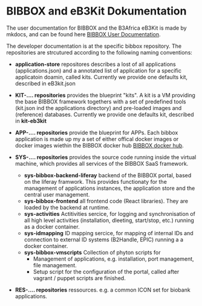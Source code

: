 # BIBBOX and eB3Kit Dokumentation

The user documentation for BIBBOX and the B3Africa eB3Kit is made by mkdocs, and can be 
found here [BIBBOX User Documentation](http://bibbox.readthedocs.io/en/latest/).

The developer documentation is at the specific bibbox repository. The repositories are strcutured according to the following naming conventions:

* **application-store** repositores describes a lost of all applications (applications.json) and a annotated list of application for a 
    specific applicatoin doamin, called kits. Currently we provide one defaults kit, described in eB3kit.json 

* **KIT-.... repositories** provides the blueprint "kits". A kit is a VM providing the base BIBBOX framework togethers with a set of predefined 
   tools (kit.json ind the applications directory) and pre-loaded images and (reference) databases.  Currently we provide one defaults kit, 
   described in  **kit-eb3kit**

* **APP-.... repositories** provide the blueprint for APPs. Each bibbox application is made up my a set of either offical docker images or 
   docker images wiethin the BIBBOX docker hub [BIBBOX docker hub](https://hub.docker.com/r/bibbox/). 

* **SYS-.... repositories** provides the source code running inside the virtual machine, which provides all services of the BIBBOX SaaS framework. 
  * **sys-bibbox-backend-liferay** backend of the BIBBOX portal, based on the liferay framwork. This provides functionaty for the management of 
     applications instances, the application store and the central user management. 
  * **sys-bibbox-frontend** all frontend code (React libraries). They are loaded by the backend at runtime. 
  * **sys-activities** Actitivities sercice, for logging and synchronisation of all high level activities (installation, dleeting, start/stop, etc.) 
          running as a docker container.  
  * **sys-idmapping** ID mapping sercice, for mapping of internal IDs and connection to external ID systems (B2Handle, EPIC) running a a docker container. 
  * **sys-bibbox-vmscripts** Collection of phyton scripts for
     * Management of applications, e.g. installation, port management, file management.
     * Setup script for the configuration of the portal, called after vagrant / puppet scripts are finished.
     
* **RES-.... repositories**  ressources. e.g. a common ICON set for biobank applications.  